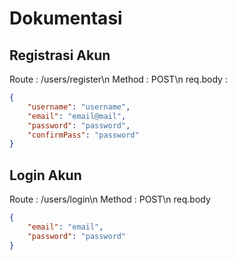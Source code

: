 # Dokumentasi 

## Registrasi Akun
Route : /users/register\n
Method : POST\n
req.body :
```json
{
    "username": "username",
    "email": "email@mail",
    "password": "password",
    "confirmPass": "password"
}
```

## Login Akun
Route : /users/login\n
Method : POST\n
req.body
```json
{
    "email": "email",
    "password": "password"
}
```
